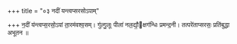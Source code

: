+++
title = "०३ नदीं यन्त्वप्सरसोऽपाम्"

+++
न॒दीं य॑न्त्वप्स॒रसो॒ऽपां ता॒रम॑वश्व॒सम्। गु॑ल्गु॒लूः पीला॑ नल॒द्यौ॒क्षग॑न्धिः प्रमन्द॒नी। तत्परे॑ताप्सरसः॒ प्रति॑बुद्धा अभूतन ॥